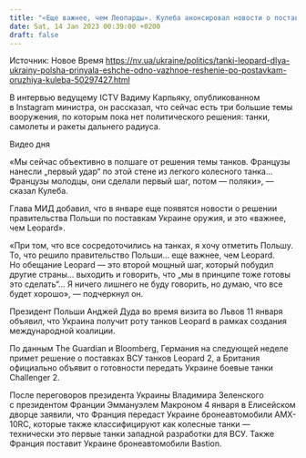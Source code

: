 ```yaml
---
title: "«Еще важнее, чем Леопарды». Кулеба анонсировал новости о поставках оружия Польшей"
date: Sat, 14 Jan 2023 00:39:00 +0200
draft: false
---
```

Источник: Новое Время https://nv.ua/ukraine/politics/tanki-leopard-dlya-ukrainy-polsha-prinyala-eshche-odno-vazhnoe-reshenie-po-postavkam-oruzhiya-kuleba-50297427.html


 В интервью ведущему ICTV Вадиму Карпьяку, опубликованном в Instagram министра, он рассказал, что сейчас есть три большие темы вооружения, по которым пока нет политического решения: танки, самолеты и ракеты дальнего радиуса.

 Видео дня   

«Мы сейчас объективно в полшаге от решения темы танков. Французы нанесли „первый удар“ по этой стене из легкого колесного танка… Французы молодцы, они сделали первый шаг, потом — поляки», — сказал Кулеба.

Глава МИД добавил, что в январе еще появятся новости о решении правительства Польши по поставкам Украине оружия, и это «важнее, чем Leopard».

«При том, что все сосредоточились на танках, я хочу отметить Польшу. То, что решило правительство Польши… еще важнее, чем Leopard. Но обещание Leopard — это второй мощный шаг, который побудил другие страны… выходить и говорить, что „мы в принципе тоже готовы это сделать“… Я ничего лишнего не буду говорить, но думаю, что все будет хорошо», — подчеркнул он.

Президент Польши Анджей Дуда во время визита во Львов 11 января объявил, что Украина получит роту танков Leopard в рамках создания международной коалиции.

По данным The Guardian и Bloomberg, Германия на следующей неделе примет решение о поставках ВСУ танков Leopard 2, а Британия официально объявит о готовности передать Украине боевые танки Challenger 2.

После переговоров президента Украины Владимира Зеленского с президентом Франции Эммануэлем Макроном 4 января в Елисейском дворце заявили, что Франция передаст Украине бронеавтомобили AMX-10RC, которые также классифицируют как колесные танки — технически это первые танки западной разработки для ВСУ. Также Франция поставит Украине бронеавтомобили Bastion.
